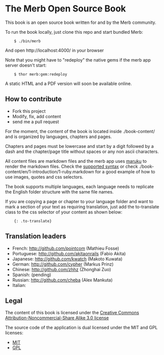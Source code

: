# The Merb Open Source Book

This book is an open source book written for and by the Merb community.

To run the book locally, just clone this repo and start bundled Merb:

		$ ./bin/merb
		
And open http://localhost:4000/ in your browser

Note that you might have to "redeploy" the native gems if the merb app server doesn't start:

		$ thor merb:gem:redeploy

A static HTML and a PDF version will soon be available online.

## How to contribute

 * Fork this project
 * Modify, fix, add content
 * send me a pull request

For the moment, the content of the book is located inside ./book-content/ and is organized by languages, chapters and pages.

Chapters and pages must be lowercase and start by a digit followed by a dash and the chapter/page title without spaces or any non ascii characters.

All content files are markdown files and the merb app uses [maruku](http://maruku.rubyforge.org) to render the markdown files. Check the [supported syntax](http://maruku.rubyforge.org/markdown_syntax.html) or check ./book-content/en/1-introduction/1-ruby.markdown for a good example of how to use images, quotes and css selectors.

The book supports multiple languages, each language needs to replicate the English folder structure with the same file names.

If you are copying a page or chapter to your language folder and want to mark a section of your text as requiring translation, just add the to-translate class to the css selector of your content as shown below:

		{: .to-translate}

## Translation leaders

* French: http://github.com/pointcom  (Mathieu Fosse)
* Portuguese: http://github.com/akitaonrails (Fabio Akita)
* Japanese: http://github.com/kwatch (Makoto Kuwata)
* German: http://github.com/cypher (Markus Prinz)
* Chinese: http://github.com/zhhz (Zhonghai Zuo)
* Spanish: (pending)
* Russian: http://github.com/cheba (Alex Mankuta)
* Italian:

## Legal

The content of this book is licensed under the [Creative Commons Attribution-Noncommercial-Share Alike 3.0 license](http://creativecommons.org/licenses/by-nc-sa/3.0/us/)

The source code of the application is dual licensed under the MIT and GPL licenses:

* [MIT](http://www.opensource.org/licenses/mit-license.php)
* [GPL](http://www.gnu.org/licenses/gpl.html)
